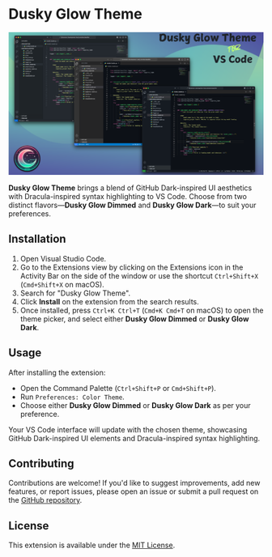 # Dusky Glow Theme

<p align="center">
  <img src="images/poster.png" alt="Dusky Glow Theme Logo" />
</p>

**Dusky Glow Theme** brings a blend of GitHub Dark-inspired UI aesthetics with Dracula-inspired syntax highlighting to VS Code. Choose from two distinct flavors—**Dusky Glow Dimmed** and **Dusky Glow Dark**—to suit your preferences.


## Installation
1. Open Visual Studio Code.
2. Go to the Extensions view by clicking on the Extensions icon in the Activity Bar on the side of the window or use the shortcut `Ctrl+Shift+X` (`Cmd+Shift+X` on macOS).
3. Search for "Dusky Glow Theme".
4. Click **Install** on the extension from the search results.
5. Once installed, press `Ctrl+K Ctrl+T` (`Cmd+K Cmd+T` on macOS) to open the theme picker, and select either **Dusky Glow Dimmed** or **Dusky Glow Dark**.

## Usage

After installing the extension:
- Open the Command Palette (`Ctrl+Shift+P` or `Cmd+Shift+P`).
- Run `Preferences: Color Theme`.
- Choose either **Dusky Glow Dimmed** or **Dusky Glow Dark** as per your preference.

Your VS Code interface will update with the chosen theme, showcasing GitHub Dark-inspired UI elements and Dracula-inspired syntax highlighting.


## Contributing
Contributions are welcome! If you'd like to suggest improvements, add new features, or report issues, please open an issue or submit a pull request on the [GitHub repository](https://github.com/yourusername/dusky-glow-theme).

## License

This extension is available under the [MIT License](LICENSE).

